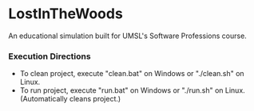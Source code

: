 # LostInTheWoods
An educational simulation built for UMSL's Software Professions course.


### Execution Directions
- To clean project, execute "clean.bat" on Windows or "./clean.sh" on Linux.
- To run project, execute "run.bat" on Windows or "./run.sh" on Linux. (Automatically cleans project.)